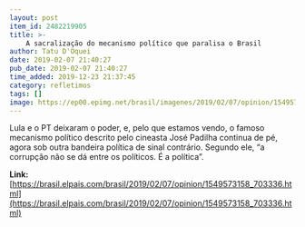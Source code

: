 ```yaml
---
layout: post
item_id: 2482219905
title: >-
    A sacralização do mecanismo político que paralisa o Brasil
author: Tatu D'Oquei
date: 2019-02-07 21:40:27
pub_date: 2019-02-07 21:40:27
time_added: 2019-12-23 21:37:45
category: refletimos
tags: []
image: https://ep00.epimg.net/brasil/imagenes/2019/02/07/opinion/1549573158_703336_1549574013_rrss_normal.jpg
---
```


Lula e o PT deixaram o poder, e, pelo que estamos vendo, o famoso mecanismo político descrito pelo cineasta José Padilha continua de pé, agora sob outra bandeira política de sinal contrário. Segundo ele, “a corrupção não se dá entre os políticos. É a política”.

**Link:** [https://brasil.elpais.com/brasil/2019/02/07/opinion/1549573158_703336.html](https://brasil.elpais.com/brasil/2019/02/07/opinion/1549573158_703336.html)

